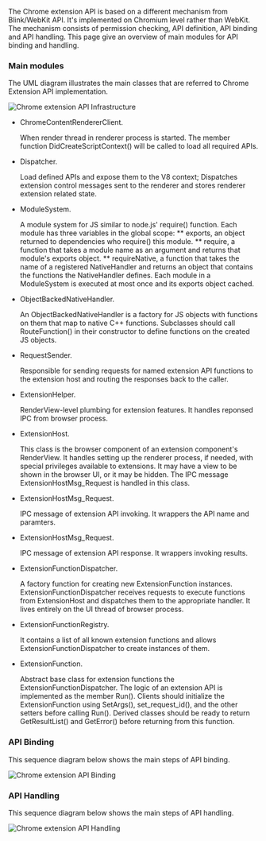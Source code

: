 The Chrome extension API is based on a different mechanism from Blink/WebKit API. It's implemented on Chromium level rather than WebKit. The mechanism consists of permission checking, API definition, API binding and API handling. This page give an overview of main modules for API binding and handling.

### Main modules

The UML diagram illustrates the main classes that are referred to Chrome Extension API implementation.

![Chrome extension API Infrastructure](https://raw.github.com/crosswalk-project/crosswalk/master/wiki/images/chrome_extension_api_infrastructure.png?login=cmarcelo&token=204b8e4407efaf01d4efc5c14ff859e8)

* ChromeContentRendererClient.

  When render thread in renderer process is started. The member function DidCreateScriptContext() will be called to load all required APIs.

* Dispatcher.

  Load defined APIs and expose them to the V8 context; Dispatches extension control messages sent to the renderer and stores renderer extension related state.

* ModuleSystem.

  A module system for JS similar to node.js' require() function. Each module has three variables in the global scope:
** exports, an object returned to dependencies who require() this module.
** require, a function that takes a module name as an argument and returns that module's exports object.
** requireNative, a function that takes the name of a registered NativeHandler and returns an object that contains the functions the NativeHandler defines.
  Each module in a ModuleSystem is executed at most once and its exports object cached.

* ObjectBackedNativeHandler.

  An ObjectBackedNativeHandler is a factory for JS objects with functions on them that map to native C++ functions. Subclasses should call RouteFunction() in their constructor to define functions on the created JS objects.

* RequestSender.

  Responsible for sending requests for named extension API functions to the extension host and routing the responses back to the caller.

* ExtensionHelper.

  RenderView-level plumbing for extension features. It handles reponsed IPC from browser process.

* ExtensionHost.

  This class is the browser component of an extension component's RenderView. It handles setting up the renderer process, if needed, with special privileges available to extensions. It may have a view to be shown in the browser UI, or it may be hidden. The IPC message ExtensionHostMsg_Request is handled in this class.

* ExtensionHostMsg_Request.

  IPC message of extension API invoking. It wrappers the API name and paramters.

* ExtensionHostMsg_Request.

  IPC message of extension API response. It wrappers invoking results.

* ExtensionFunctionDispatcher.

  A factory function for creating new ExtensionFunction instances. ExtensionFunctionDispatcher receives requests to execute functions from ExtensionHost and dispatches them to the appropriate handler. It lives entirely on the UI thread of browser process.

* ExtensionFunctionRegistry.

  It contains a list of all known extension functions and allows ExtensionFunctionDispatcher to create instances of them.

* ExtensionFunction.

  Abstract base class for extension functions the ExtensionFunctionDispatcher. The logic of an extension API is implemented as the member Run(). Clients should initialize the ExtensionFunction using SetArgs(), set_request_id(), and the other setters before calling Run(). Derived classes should be ready to return GetResultList() and GetError() before returning from this function.

### API Binding

This sequence diagram below shows the main steps of API binding.

![Chrome extension API Binding](https://raw.github.com/crosswalk-project/crosswalk/master/wiki/images/chrome_extension_api_binding.png?login=cmarcelo&token=1cb554e5b6c0bea9bbc863622fef72ff)

### API Handling

This sequence diagram below shows the main steps of API handling.

![Chrome extension API Handling](https://raw.github.com/crosswalk-project/crosswalk/master/wiki/images/chrome_extension_api_handling.png?login=cmarcelo&token=f78f6bb2a758c025bc18dd6dcc4a5ed2)